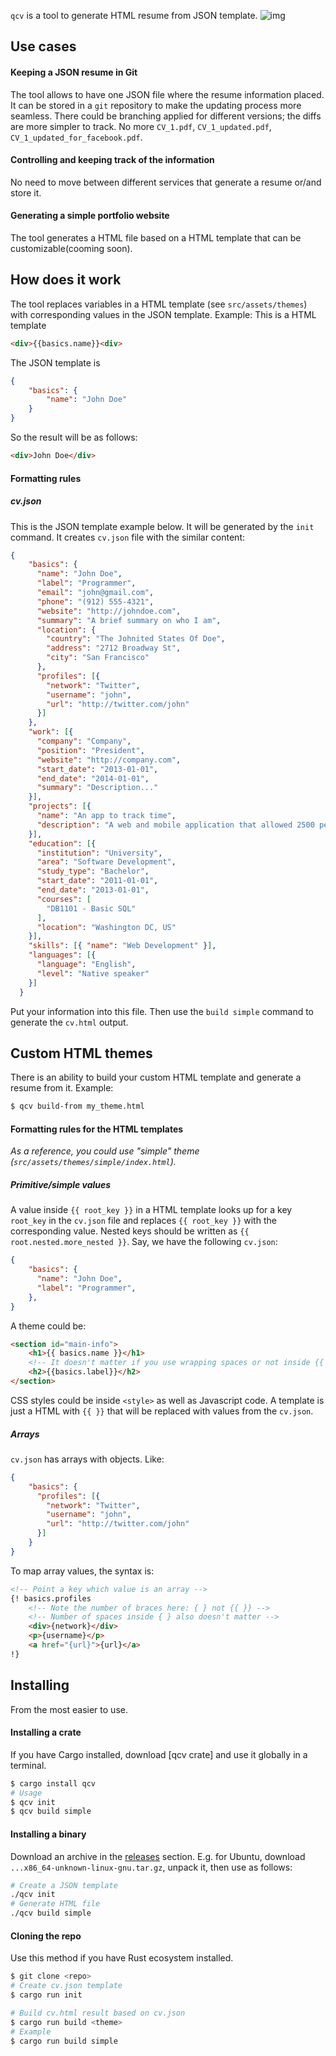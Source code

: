 `qcv` is a tool to generate HTML resume from JSON template.
![img](https://travis-ci.com/SergChr/qcv.svg?token=2R5NQSKq8dFxzneyxJie&branch=master)

## Use cases
#### Keeping a JSON resume in Git
The tool allows to have one JSON file where the resume information placed. It can be stored in a `git` repository to make the updating process more seamless. There could be branching applied for different versions; the diffs are more simpler to track.
No more `CV_1.pdf`, `CV_1_updated.pdf`, `CV_1_updated_for_facebook.pdf`.

#### Controlling and keeping track of the information
No need to move between different services that generate a resume or/and store it.

#### Generating a simple portfolio website
The tool generates a HTML file based on a HTML template that can be customizable(cooming soon).

## How does it work
The tool replaces variables in a HTML template (see `src/assets/themes`) with corresponding values in the JSON template. Example:
This is a HTML template
```html
<div>{{basics.name}}<div>
```
The JSON template is
```json
{
    "basics": {
        "name": "John Doe"
    }
}
```
So the result will be as follows:
```html
<div>John Doe</div>
```
#### Formatting rules
##### cv.json
This is the JSON template example below. It will be generated by the `init` command. It creates `cv.json` file with the similar content:
```json
{
    "basics": {
      "name": "John Doe",
      "label": "Programmer",
      "email": "john@gmail.com",
      "phone": "(912) 555-4321",
      "website": "http://johndoe.com",
      "summary": "A brief summary on who I am",
      "location": {
        "country": "The Johnited States Of Doe",
        "address": "2712 Broadway St",
        "city": "San Francisco"
      },
      "profiles": [{
        "network": "Twitter",
        "username": "john",
        "url": "http://twitter.com/john"
      }]
    },
    "work": [{
      "company": "Company",
      "position": "President",
      "website": "http://company.com",
      "start_date": "2013-01-01",
      "end_date": "2014-01-01",
      "summary": "Description..."
    }],
    "projects": [{
      "name": "An app to track time",
      "description": "A web and mobile application that allowed 2500 people to track their working time"
    }],
    "education": [{
      "institution": "University",
      "area": "Software Development",
      "study_type": "Bachelor",
      "start_date": "2011-01-01",
      "end_date": "2013-01-01",
      "courses": [
        "DB1101 - Basic SQL"
      ],
      "location": "Washington DC, US"
    }],
    "skills": [{ "name": "Web Development" }],
    "languages": [{
      "language": "English",
      "level": "Native speaker"
    }]
  }
```
Put your information into this file. Then use the `build simple` command to generate the `cv.html` output.

## Custom HTML themes
There is an ability to build your custom HTML template and generate a resume from it. Example:
```sh
$ qcv build-from my_theme.html
```
#### Formatting rules for the HTML templates
_As a reference, you could use "simple" theme (`src/assets/themes/simple/index.html`)._
##### Primitive/simple values
A value inside `{{ root_key }}` in a HTML template looks up for a key `root_key` in the `cv.json` file and replaces `{{ root_key }}` with the corresponding value. Nested keys should be written as `{{ root.nested.more_nested }}`. Say, we have the following `cv.json`:
```json
{
    "basics": {
      "name": "John Doe",
      "label": "Programmer",
    },
}
```
A theme could be:
```html
<section id="main-info">
    <h1>{{ basics.name }}</h1>
    <!-- It doesn't matter if you use wrapping spaces or not inside {{ }} -->
    <h2>{{basics.label}}</h2>
</section>
```
CSS styles could be inside `<style>` as well as Javascript code. A template is just a HTML with `{{ }}` that will be replaced with values from the `cv.json`.
##### Arrays
`cv.json` has arrays with objects. Like:
```json
{
    "basics": {
      "profiles": [{
        "network": "Twitter",
        "username": "john",
        "url": "http://twitter.com/john"
      }]
    }
}
```
To map array values, the syntax is:
```html
<!-- Point a key which value is an array -->
{! basics.profiles
    <!-- Note the number of braces here: { } not {{ }} -->
    <!-- Number of spaces inside { } also doesn't matter -->
    <div>{network}</div>
    <p>{username}</p>
    <a href="{url}">{url}</a>
!}
```

## Installing
From the most easier to use.
#### Installing a crate
If you have Cargo installed, download [qcv crate] and use it globally in a terminal.
```sh
$ cargo install qcv
# Usage
$ qcv init
$ qcv build simple
```

#### Installing a binary
Download an archive in the [releases](https://github.com/SergChr/qcv/releases) section. E.g. for Ubuntu, download `...x86_64-unknown-linux-gnu.tar.gz`, unpack it, then use as follows:
```sh
# Create a JSON template
./qcv init
# Generate HTML file
./qcv build simple
```

#### Cloning the repo
Use this method if you have Rust ecosystem installed.
```sh
$ git clone <repo>
# Create cv.json template
$ cargo run init

# Build cv.html result based on cv.json
$ cargo run build <theme>
# Example
$ cargo run build simple
```